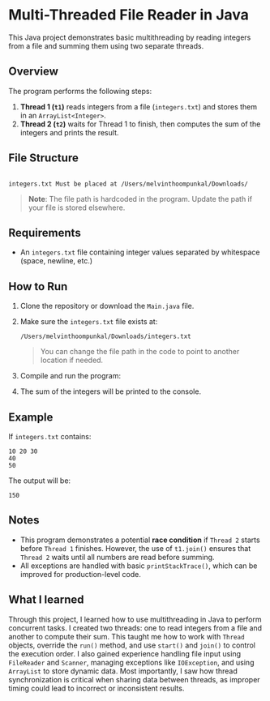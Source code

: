 
# Multi-Threaded File Reader in Java

This Java project demonstrates basic multithreading by reading integers from a file and summing them using two separate threads.

## Overview

The program performs the following steps:

1. **Thread 1 (`t1`)** reads integers from a file (`integers.txt`) and stores them in an `ArrayList<Integer>`.
2. **Thread 2 (`t2`)** waits for Thread 1 to finish, then computes the sum of the integers and prints the result.

## File Structure

```

integers.txt Must be placed at /Users/melvinthoompunkal/Downloads/ 
```

> **Note**: The file path is hardcoded in the program. Update the path if your file is stored elsewhere.

## Requirements


* An `integers.txt` file containing integer values separated by whitespace (space, newline, etc.)

## How to Run

1. Clone the repository or download the `Main.java` file.

2. Make sure the `integers.txt` file exists at:

   ```
   /Users/melvinthoompunkal/Downloads/integers.txt
   ```

   > You can change the file path in the code to point to another location if needed.

3. Compile and run the program:

4. The sum of the integers will be printed to the console.

## Example

If `integers.txt` contains:

```
10 20 30
40
50
```

The output will be:

```
150
```

## Notes

* This program demonstrates a potential **race condition** if `Thread 2` starts before `Thread 1` finishes. However, the use of `t1.join()` ensures that `Thread 2` waits until all numbers are read before summing.
* All exceptions are handled with basic `printStackTrace()`, which can be improved for production-level code.

## What I learned


Through this project, I learned how to use multithreading in Java to perform concurrent tasks. I created two threads: one to read integers from a file and another to compute their sum. 
This taught me how to work with `Thread` objects, override the `run()` method, and use `start()` and `join()` to control the execution order. 
I also gained experience handling file input using `FileReader` and `Scanner`, managing exceptions like `IOException`, and using `ArrayList` to store dynamic data.
Most importantly, I saw how thread synchronization is critical when sharing data between threads, as improper timing could lead to incorrect or inconsistent results.
